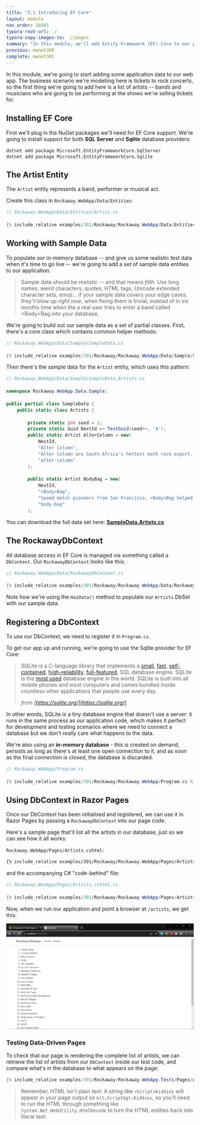 ```yaml
---
title: "3.1 Introducing EF Core"
layout: module
nav_order: 10301
typora-root-url: ./
typora-copy-images-to: ./images
summary: "In this module, we'll add Entity Framework (EF) Core to our project and create our first entity."
previous: mwnet300
complete: mwnet301
---
```


In this module, we're going to start adding some application data to our web app. The business scenario we're modelling here is tickets to rock concerts, so the first thing we're going to add here is a list of artists -- bands and musicians who are going to be performing at the shows we're selling tickets for.

## Installing EF Core

First we'll plug in the NuGet packages we'll need for EF Core support. We're going to install support for both **SQL Server** and **Sqlite** database providers:

```
dotnet add package Microsoft.EntityFrameworkCore.SqlServer
dotnet add package Microsoft.EntityFrameworkCore.Sqlite
```

## The Artist Entity

The `Artist` entity represents a band, performer or musical act. 

Create this class in `Rockaway.WebApp/Data/Entities`:

```csharp
// Rockaway.WebApp/Data/Entities/Artist.cs

{% include_relative examples/301/Rockaway/Rockaway.WebApp/Data/Entities/Artist.cs %}
```

## Working with Sample Data

To populate our in-memory database -- and give us some realistic test data when it's time to go live -- we're going to add a set of sample data entities to our application.

> Sample data should be realistic -- and that means *filth*. Use long names, weird characters, quotes, HTML tags, Unicode extended character sets, emoji... if your sample data covers your edge cases, they'll blow up *right now*, when fixing them is trivial, instead of in six months time when the a real user tries to enter a band called \<Body\>Bag into your database.

We're going to build out our sample data as a set of partial classes. First, there's a core class which contains common helper methods:

```csharp
// Rockaway.WebApp/Data/Sample/SampleData.cs

{% include_relative examples/301/Rockaway/Rockaway.WebApp/Data/Sample/SampleData.cs %}
```

Then there's the sample data for the `Artist` entity, which uses this pattern:

```csharp
// Rockaway.WebApp/Data/Sample/SampleData.Artists.cs

namespace Rockaway.WebApp.Data.Sample;

public partial class SampleData {
	public static class Artists {

		private static int seed = 1;
		private static Guid NextId => TestGuid(seed++, 'A');
		public static Artist AlterColumn = new(
			NextId,
			"Alter Column",
			"Alter Column are South Africa's hottest math rock export. Founded in Cape Town in 2021, their debut album \"Drop Table Mountain\" was nominated for four Grammy awards.",
			"alter-column"
		);

		public static Artist BodyBag = new(
			NextId,
			"<Body>Bag",
			"Speed metal pioneers from San Francisco, <Body>Bag helped define the “web rock” sound in the early 2020s.",
			"body-bag"
		);    
```

You can download the full data set here: **[SampleData.Artists.cs](examples/301/Rockaway/Rockaway.WebApp/Data/Sample/SampleData.Artists.cs)**

## The RockawayDbContext

All database access in EF Core is managed via something called a `DbContext`. Our `RockawayDbContext` looks like this:

```csharp
// Rockaway.WebApp/Data/RockawayDbContext.cs

{% include_relative examples/301/Rockaway/Rockaway.WebApp/Data/RockawayDbContext.cs %}
```

Note how we're using the `HasData()` method to populate our `Artists` DbSet with our sample data.

## Registering a DbContext

To use our DbContext, we need to register it in `Program.cs`.

To get our app up and running, we're going to use the Sqlite provider for EF Core:

> SQLite is a C-language library that implements a [small](https://sqlite.org/footprint.html), [fast](https://sqlite.org/fasterthanfs.html), [self-contained](https://sqlite.org/selfcontained.html), [high-reliability](https://sqlite.org/hirely.html), [full-featured](https://sqlite.org/fullsql.html), SQL database engine. SQLite is the [most used](https://sqlite.org/mostdeployed.html) database engine in the world. SQLite is built into all mobile phones and most computers and comes bundled inside countless other applications that people use every day.
>
> *from [https://sqlite.org/](https://sqlite.org/)*

In other words, SQLite is a tiny database engine that doesn't use a server: it runs in the same process as our application code, which makes it perfect for development and testing scenarios where we need to connect a database but we don't *really* care what happens to the data.

We're also using an **in-memory database** - this is created on demand, persists as long as there's at least one open connection to it, and as soon as the final connection is closed, the database is discarded.

```csharp
// Rockaway.WebApp/Program.cs

{% include_relative examples/301/Rockaway/Rockaway.WebApp/Program.cs %}
```

## Using DbContext in Razor Pages

Once our DbContext has been initialised and registered, we can use it in Razor Pages by passing a `RockawayDbContext` into our page code.

Here's a sample page that'll list all the artists in our database, just so we can see how it all works:

`Rockaway.WebApp/Pages/Artists.cshtml`:

```html
{% include_relative examples/301/Rockaway/Rockaway.WebApp/Pages/Artists.cshtml %}
```

and the accompanying C# "code-behind" file:

```csharp
// Rockaway.WebApp/Pages/Artists.cshtml.cs

{% include_relative examples/301/Rockaway/Rockaway.WebApp/Pages/Artists.cshtml.cs %}
```

Now, when we run our application and point a browser at `/artists`, we get this:

![image-20231013224407314](images/image-20231013224407314.png)

### Testing Data-Driven Pages

To check that our page is rendering the complete list of artists, we can retrieve the list of artists from our `DbContext` inside our test code, and compare what's in the database to what appears on the page:

```csharp
{% include_relative examples/301/Rockaway/Rockaway.WebApp.Tests/Pages/ArtistTests.cs %}
```

> Remember, HTML isn't plain text. A string like `<Script>Kiddies` will appear in your page output as `&lt;Script&gt;Kiddies`, so you'll need to run the HTML through something like `System.Net.WebUtility.HtmlDecode` to turn the HTML entities back into literal text.





















